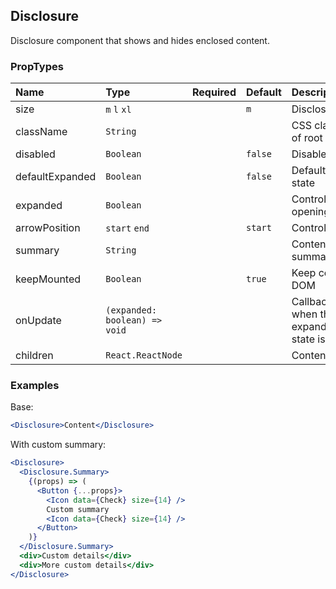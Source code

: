 ## Disclosure

Disclosure component that shows and hides enclosed content.

### PropTypes

| Name            | Type                          | Required | Default | Description                                              |
| :-------------- | :---------------------------- | :------: | :------ | :------------------------------------------------------- |
| size            | `m` `l` `xl`                  |          | `m`     | Disclosure size                                          |
| className       | `String`                      |          |         | CSS class name of root element                           |
| disabled        | `Boolean`                     |          | `false` | Disabled state                                           |
| defaultExpanded | `Boolean`                     |          | `false` | Default opening state                                    |
| expanded        | `Boolean`                     |          |         | Controlled opening state                                 |
| arrowPosition   | `start` `end`                 |          | `start` | Control position                                         |
| summary         | `String`                      |          |         | Content summary                                          |
| keepMounted     | `Boolean`                     |          | `true`  | Keep content in DOM                                      |
| onUpdate        | `(expanded: boolean) => void` |          |         | Callback fired when the expand/collapse state is changed |
| children        | `React.ReactNode`             |          |         | Content                                                  |

### Examples

Base:

```jsx
<Disclosure>Content</Disclosure>
```

With custom summary:

```jsx
<Disclosure>
  <Disclosure.Summary>
    {(props) => (
      <Button {...props}>
        <Icon data={Check} size={14} />
        Custom summary
        <Icon data={Check} size={14} />
      </Button>
    )}
  </Disclosure.Summary>
  <div>Custom details</div>
  <div>More custom details</div>
</Disclosure>
```
